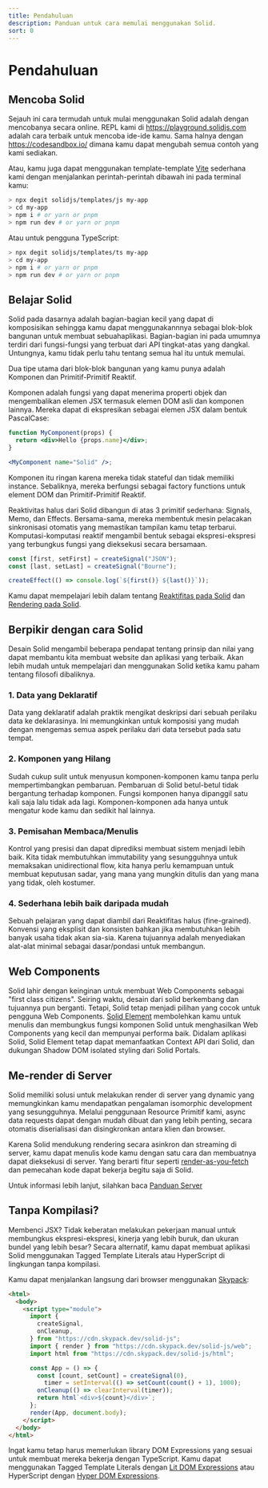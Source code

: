```yaml
---
title: Pendahuluan
description: Panduan untuk cara memulai menggunakan Solid.
sort: 0
---
```


# Pendahuluan

## Mencoba Solid

Sejauh ini cara termudah untuk mulai menggunakan Solid adalah dengan mencobanya secara online. REPL kami di https://playground.solidjs.com adalah cara terbaik untuk mencoba ide-ide kamu. Sama halnya dengan https://codesandbox.io/ dimana kamu dapat mengubah semua contoh yang kami sediakan.

Atau, kamu juga dapat menggunakan template-template [Vite](https://vitejs.dev/) sederhana kami dengan menjalankan perintah-perintah dibawah ini pada terminal kamu:

```sh
> npx degit solidjs/templates/js my-app
> cd my-app
> npm i # or yarn or pnpm
> npm run dev # or yarn or pnpm
```

Atau untuk pengguna TypeScript:

```sh
> npx degit solidjs/templates/ts my-app
> cd my-app
> npm i # or yarn or pnpm
> npm run dev # or yarn or pnpm
```

## Belajar Solid

Solid pada dasarnya adalah bagian-bagian kecil yang dapat di komposisikan sehingga kamu dapat menggunakannnya sebagai blok-blok bangunan untuk membuat sebuahaplikasi. Bagian-bagian ini pada umumnya terdiri dari fungsi-fungsi yang terbuat dari API tingkat-atas yang dangkal. Untungnya, kamu tidak perlu tahu tentang semua hal itu untuk memulai.

Dua tipe utama dari blok-blok bangunan yang kamu punya adalah Komponen dan Primitif-Primitif Reaktif.

Komponen adalah fungsi yang dapat menerima properti objek dan mengembalikan elemen JSX termasuk elemen DOM asli dan komponen lainnya. Mereka dapat di ekspresikan sebagai elemen JSX dalam bentuk PascalCase: 

```jsx
function MyComponent(props) {
  return <div>Hello {props.name}</div>;
}

<MyComponent name="Solid" />;
```

Komponen itu ringan karena mereka tidak stateful dan tidak memiliki instance. Sebaliknya, mereka berfungsi sebagai factory functions untuk element DOM dan Primitif-Primitif Reaktif.

Reaktivitas halus dari Solid dibangun di atas 3 primitif sederhana: Signals, Memo, dan Effects. Bersama-sama, mereka membentuk mesin pelacakan sinkronisasi otomatis yang memastikan tampilan kamu tetap terbarui. Komputasi-komputasi reaktif mengambil bentuk sebagai ekspresi-ekspresi yang terbungkus fungsi yang dieksekusi secara bersamaan.

```js
const [first, setFirst] = createSignal("JSON");
const [last, setLast] = createSignal("Bourne");

createEffect(() => console.log(`${first()} ${last()}`));
```

Kamu dapat mempelajari lebih dalam tentang [Reaktifitas pada Solid](#reaktifitas) dan [Rendering pada Solid](/guides/rendering).

## Berpikir dengan cara Solid

Desain Solid mengambil beberapa pendapat tentang prinsip dan nilai yang dapat membantu kita membuat website dan aplikasi yang terbaik. Akan lebih mudah untuk mempelajari dan menggunakan Solid ketika kamu paham tentang filosofi dibaliknya.

### 1. Data yang Deklaratif

Data yang deklaratif adalah praktik mengikat deskripsi dari sebuah perilaku data ke deklarasinya. Ini memungkinkan untuk komposisi yang mudah dengan mengemas semua aspek perilaku dari data tersebut pada satu tempat.

### 2. Komponen yang Hilang

Sudah cukup sulit untuk menyusun komponen-komponen kamu tanpa perlu mempertimbangkan pembaruan. Pembaruan di Solid betul-betul tidak bergantung terhadap komponen. Fungsi komponen hanya dipanggil satu kali saja lalu tidak ada lagi. Komponen-komponen ada hanya untuk mengatur kode kamu dan sedikit hal lainnya.

### 3. Pemisahan Membaca/Menulis

Kontrol yang presisi dan dapat diprediksi membuat sistem menjadi lebih baik. Kita tidak membutuhkan immutability yang sesungguhnya untuk memaksakan unidirectional flow, kita hanya perlu kemampuan untuk membuat keputusan sadar, yang mana yang mungkin ditulis dan yang mana yang tidak, oleh kostumer.

### 4. Sederhana lebih baik daripada mudah

Sebuah pelajaran yang dapat diambil dari Reaktifitas halus (fine-grained). Konvensi yang eksplisit dan konsisten bahkan jika membutuhkan lebih banyak usaha tidak akan sia-sia. Karena tujuannya adalah menyediakan alat-alat minimal sebagai dasar/pondasi untuk membangun.

## Web Components

Solid lahir dengan keinginan untuk membuat Web Components sebagai "first class citizens". Seiring waktu, desain dari solid berkembang dan tujuannya pun berganti. Tetapi, Solid tetap menjadi pilihan yang cocok untuk pengguna Web Components. [Solid Element](https://github.com/solidjs/solid/tree/main/packages/solid-element) membolehkan kamu untuk menulis dan membungkus fungsi komponen Solid untuk menghasilkan Web Components yang kecil dan mempunyai performa baik. Didalam aplikasi Solid, Solid Element tetap dapat memanfaatkan Context API dari Solid, dan dukungan Shadow DOM isolated styling dari Solid Portals. 

## Me-render di Server

Solid memiliki solusi untuk melakukan render di server yang dynamic yang memungkinkan kamu mendapatkan pengalaman isomorphic development yang sesungguhnya. Melalui penggunaan Resource Primitif kami, async data requests dapat dengan mudah dibuat dan yang lebih penting, secara otomatis diserialisasi dan disingkronkan antara klien dan browser.

Karena Solid mendukung rendering secara asinkron dan streaming di server, kamu dapat menulis kode kamu dengan satu cara dan membuatnya dapat dieksekusi di server. Yang berarti fitur seperti [render-as-you-fetch](https://reactjs.org/docs/concurrent-mode-suspense.html#approach-3-render-as-you-fetch-using-suspense) dan pemecahan kode dapat bekerja begitu saja di Solid.

Untuk informasi lebih lanjut, silahkan baca [Panduan Server](#rendering-di-server)

## Tanpa Kompilasi?

Membenci JSX? Tidak keberatan melakukan pekerjaan manual untuk membungkus ekspresi-ekspresi, kinerja yang lebih buruk, dan ukuran bundel yang lebih besar? Secara alternatif, kamu dapat membuat aplikasi Solid menggunakan Tagged Template Literals atau HyperScript di lingkungan tanpa kompilasi.

Kamu dapat menjalankan langsung dari browser menggunakan [Skypack](https://www.skypack.dev/):

```html
<html>
  <body>
    <script type="module">
      import {
        createSignal,
        onCleanup,
      } from "https://cdn.skypack.dev/solid-js";
      import { render } from "https://cdn.skypack.dev/solid-js/web";
      import html from "https://cdn.skypack.dev/solid-js/html";

      const App = () => {
        const [count, setCount] = createSignal(0),
          timer = setInterval(() => setCount(count() + 1), 1000);
        onCleanup(() => clearInterval(timer));
        return html`<div>${count}</div>`;
      };
      render(App, document.body);
    </script>
  </body>
</html>
```

Ingat kamu tetap harus memerlukan library DOM Expressions yang sesuai untuk membuat mereka bekerja dengan TypeScript. Kamu dapat menggunakan Tagged Template Literals dengan [Lit DOM Expressions](https://github.com/ryansolid/dom-expressions/tree/main/packages/lit-dom-expressions) atau HyperScript dengan [Hyper DOM Expressions](https://github.com/ryansolid/dom-expressions/tree/main/packages/hyper-dom-expressions).
